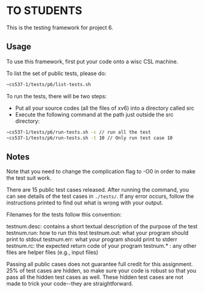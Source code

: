 # TO STUDENTS

This is the testing framework for project 6.

## Usage

To use this framework, first put your code onto a wisc CSL machine.

To list the set of public tests, please do:

```bash
~cs537-1/tests/p6/list-tests.sh
```

To run the tests, there will be two steps:
- Put all your source codes (all the files of xv6) into a directory called src
- Execute the following command at the path just outside the src directory:

```bash
~cs537-1/tests/p6/run-tests.sh -c // run all the test
~cs537-1/tests/p6/run-tests.sh -t 10 // Only run test case 10
```


## Notes

Note that you need to change the complication flag to -O0 in order to make the test suit work.
 
There are 15 public test cases released. After running the command, you can see details of the test cases in `./tests/`. If any error occurs, follow the instructions printed to find out what is wrong with your output.

Filenames for the tests follow this convention:

testnum.desc: contains a short textual description of the purpose of the test
testnum.run: how to run this test
testnum.out: what your program should print to stdout
testnum.err: what your program should print to stderr
testnum.rc: the expected return code of your program
testnum.* : any other files are helper files (e.g., input files)

Passing all public cases does not guarantee full credit for this assignment. 25% of test cases are hidden, so make sure your code is robust so that you pass all the hidden test cases as well. These hidden test cases are not made to trick your code--they are straightforward.
